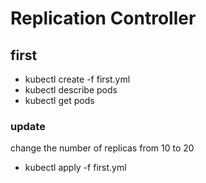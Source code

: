 # Replication Controller
## first
- kubectl create -f first.yml
- kubectl describe pods
- kubectl get pods
### update
change the number of replicas from 10 to 20 
- kubectl apply -f first.yml
